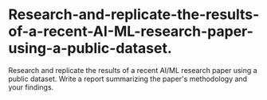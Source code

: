 # Research-and-replicate-the-results-of-a-recent-AI-ML-research-paper-using-a-public-dataset.
Research and replicate the results of a recent AI/ML research paper using a public dataset. Write a report summarizing the paper's methodology and your findings.
